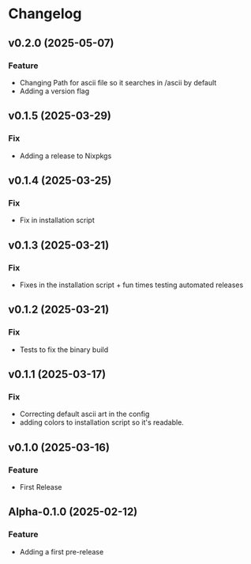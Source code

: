 # Changelog

## v0.2.0 (2025-05-07)

### Feature
- Changing Path for ascii file so it searches in /ascii by default
- Adding a version flag

## v0.1.5 (2025-03-29)

### Fix
- Adding a release to Nixpkgs

## v0.1.4 (2025-03-25)

### Fix
- Fix in installation script

## v0.1.3 (2025-03-21)

### Fix
- Fixes in the installation script + fun times testing automated releases

## v0.1.2 (2025-03-21)

### Fix
- Tests to fix the binary build

## v0.1.1 (2025-03-17)

### Fix
- Correcting default ascii art in the config
- adding colors to installation script so it's readable.

## v0.1.0 (2025-03-16)

### Feature
- First Release

## Alpha-0.1.0 (2025-02-12)

### Feature
- Adding a first pre-release
